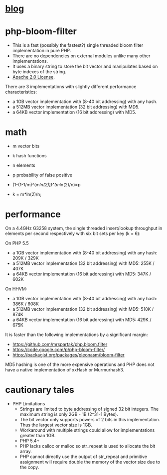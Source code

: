 [blog](http://www.xuetech.com/search/label/Bloom%20Filter)
======

php-bloom-filter
================
* This is a fast (possibly the fastest?) single threaded bloom filter implementation in pure PHP.
* There are no dependencies on external modules unlike many other implementations.
* It uses a binary string to store the bit vector and manipulates based on byte indexes of the string.
* [Apache 2.0 License](https://raw.github.com/dsx724/php-bloom-filter/master/LICENSE).

There are 3 implementations with slightly different performance characteristics:
* a 1GB vector implementation with (8-40 bit addressing) with any hash.
* a 512MB vector implementation (32 bit addressing) with MD5.
* a 64KB vector implementation (16 bit addressing) with MD5.

math
====
* m vector bits
* k hash functions
* n elements
* p probability of false positive

* (1-(1-1/m)^(m*ln(2)))^(m*ln(2)/n)=p
* k = m*ln(2)/n;

performance
===========
On a 4.4GHz G3258 system, the single threaded insert/lookup throughput in elements per second respectively with six bit sets per key (k = 6):

On PHP 5.5
* a 1GB vector implementation with (8-40 bit addressing) with any hash: 209K / 329K
* a 512MB vector implementation (32 bit addressing) with MD5: 255K / 407K
* a 64KB vector implementation (16 bit addressing) with MD5: 347K / 602K

On HHVM:
* a 1GB vector implementation with (8-40 bit addressing) with any hash: 386K / 608K
* a 512MB vector implementation (32 bit addressing) with MD5: 510K / 874K
* a 64KB vector implementation (16 bit addressing) with MD5: 429K / 675K

It is faster than the following implementations by a significant margin:

* https://github.com/mrspartak/php.bloom.filter
* https://code.google.com/p/php-bloom-filter/	
* https://packagist.org/packages/pleonasm/bloom-filter

MD5 hashing is one of the more expensive operations and PHP does not have a native implementation of xxHash or Murmurhash3.

cautionary tales
================
* PHP Limitations
	* Strings are limited to byte addressing of signed 32 bit integers.  The maximum string is only 2GB - 1B (2^31-1 Bytes).
	* The bit vector only supports powers of 2 bits in this implementation.  Thus the largest vector size is 1GB.
	* Workaround with multiple strings could allow for implementations greater than 1GB.
	* PHP 5.4+
	* PHP lacks calloc or malloc so str_repeat is used to allocate the bit array.
	* PHP cannot directly use the output of str_repeat and primitive assignment will require double the memory of the vector size due to the copy.
